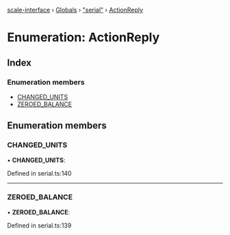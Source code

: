 [scale-interface](../README.md) › [Globals](../globals.md) › ["serial"](../modules/_serial_.md) › [ActionReply](_serial_.actionreply.md)

# Enumeration: ActionReply

## Index

### Enumeration members

* [CHANGED_UNITS](_serial_.actionreply.md#changed_units)
* [ZEROED_BALANCE](_serial_.actionreply.md#zeroed_balance)

## Enumeration members

###  CHANGED_UNITS

• **CHANGED_UNITS**:

Defined in serial.ts:140

___

###  ZEROED_BALANCE

• **ZEROED_BALANCE**:

Defined in serial.ts:139
